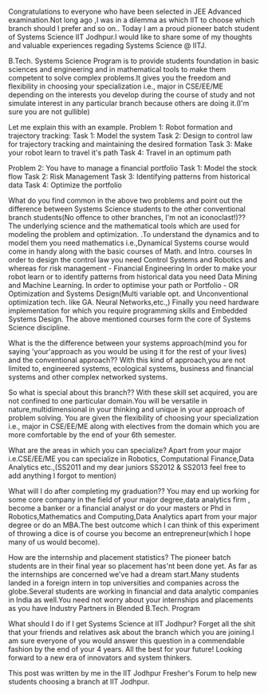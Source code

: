 Congratulations to everyone who have been selected in JEE Advanced examination.Not long ago ,I was in a dilemma as which IIT to choose which branch should I prefer and so on.. Today I am a proud pioneer batch student of Systems Science IIT Jodhpur.I would like to share some of my thoughts and valuable experiences regading Systems Science @ IITJ.

B.Tech. Systems Science Program is to provide students foundation in basic sciences and engineering and in mathematical tools to make them competent to solve complex problems.It gives you the freedom and flexibility in choosing your specialization i.e., major in CSE/EE/ME depending on the interests you develop during the course of study and not simulate interest in any particular branch because others are doing it.(I'm sure you are not gullible)

Let me explain this with an example.
Problem 1:
Robot formation and trajectory tracking:
Task 1: Model the system
Task 2: Design to control law for trajectory tracking and maintaining the desired formation
Task 3: Make your robot learn to travel it's path
Task 4: Travel in an optimum path

Problem 2:
You have to manage a financial portfolio
Task 1: Model the stock flow
Task 2: Risk Management
Task 3: Identifying patterns from historical data
Task 4: Optimize the portfolio

What do you find common in the above two problems and point out the difference between Systems Science students to the other 
conventional branch students(No offence to other branches, I'm not an iconoclast!)??
The underlying science and the mathematical tools which are used for modeling the problem and optimization. .To understand the dynamics and to model them you need mathematics i.e.,Dynamical Systems course would come in handy along with the basic courses of Math. and Intro. courses
In order to design the control law you need Control Systems and Robotics and whereas for risk management - Financial Engineering
In order to make your robot learn or to identify patterns from historical data you need Data Mining and Machine Learning.
In order to optimise your path or Portfolio - OR Optimization and Systems Design(Multi variable opt. and Unconventional optimization tech. like GA. Neural Networks,etc.,)
Finally you need hardware implementation for which you require programming skills and Embedded Systems Design.
The above mentioned courses form the core of Systems Science discipline.

What is the the difference between your systems approach(mind you for saying 'your'approach as you would be using it for the rest of your lives) and the conventional approach??
With this kind of approach,you are not limited to, engineered systems, ecological systems, business and financial systems and other complex networked systems.

So what is special about this branch??
With these skill set acquired, you are not confined to one particular domain.You will be versatile in nature,multidimensional in your thinking and unique in your approach of problem solving. You are given the flexibility of choosing your specialization i.e., major in CSE/EE/ME along with electives from the domain which you are more comfortable by the end of your 6th semester.

What are the areas in which you can specialize?
Apart from your major i.e.CSE/EE/ME you can specialize in Robotics, Computational Finance,Data Analytics etc.,(SS2011 and my dear juniors SS2012 & SS2013 feel free to add anything I forgot to mention)

What will I do after completing my graduation??
You may end up working for some core company in the field of your major degree,data analytics firm , become a banker or a financial analyst or do your masters or Phd in Robotics,Mathematics and Computing,Data Analytics apart from your major degree or do an MBA.The best outcome which I can think of this experiment of throwing a dice is of course you become an entrepreneur(which I hope many of us would become).

How are the internship and placement statistics?
The pioneer batch students are in their final year so placement has'nt been done yet. As far as the internships are concerned we've had a dream start.Many students landed in a foreign intern in top universities and companies across the globe.Several students are working in financial and data analytic companies in India as well.You need not worry about your internships and placements as you have Industry Partners in Blended B.Tech. Program

What should I do if I get Systems Science at IIT Jodhpur?
Forget all the shit that your friends and relatives ask about the branch which you are joining.I am sure everyone of you would answer this question in a commendable fashion by the end of your 4 years.
All the best for your future! Looking forward to a new era of innovators and system thinkers.


This post was written by me in the IIT Jodhpur Fresher's Forum to help new students choosing a branch at IIT Jodhpur.
